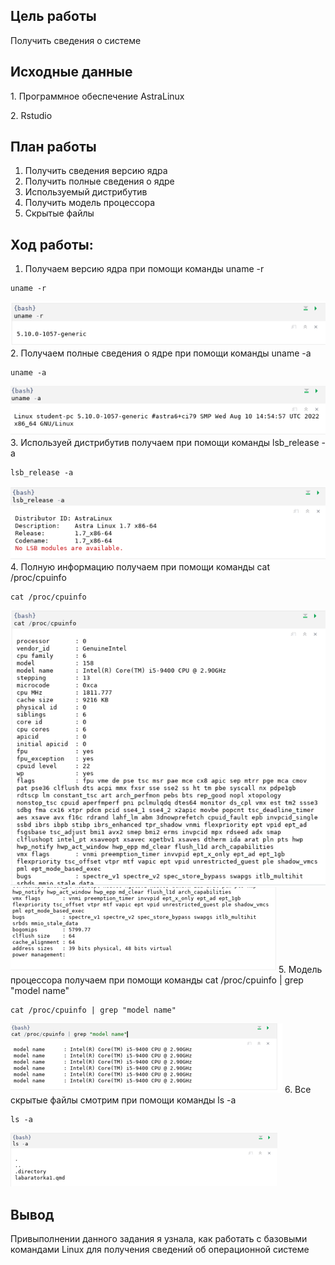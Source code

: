 ## Цель работы

Получить сведения о системе

## Исходные данные

1\. Программное обеспечение AstraLinux

2\. Rstudio

## План работы

1.  Получить сведения версию ядра
2.  Получить полные сведения о ядре
3.  Используемый дистрибутив
4.  Получить модель процессора
5.  Скрытые файлы

## Ход работы:

1.  Получаем версию ядра при помощи команды uname -r

```{bash}
uname -r
```
![Alt-текст](https://github.com/DariaShch/Lab/blob/main/pr1/1.png)
2.  Получаем полные сведения о ядре при помощи команды uname -a

```{bash}
uname -a
```
![Alt-текст](https://github.com/DariaShch/Lab/blob/main/pr1/2.png)
3.  Используей дистрибутив получаем при помощи команды lsb_release -a

```{bash}
lsb_release -a
```
![Alt-текст](https://github.com/DariaShch/Lab/blob/main/pr1/3.png)
4.  Полную информацию получаем при помощи команды cat /proc/cpuinfo

```{bash}
cat /proc/cpuinfo 
```
![Alt-текст](https://github.com/DariaShch/Lab/blob/main/pr1/4.png)
![Alt-текст](https://github.com/DariaShch/Lab/blob/main/pr1/4pr.png)
5.  Модель процессора получаем при помощи команды cat /proc/cpuinfo \| grep "model name"

```{bash}
cat /proc/cpuinfo | grep "model name"
```
![Alt-текст](https://github.com/DariaShch/Lab/blob/main/pr1/5.png)
6.  Все скрытые файлы смотрим при помощи команды ls -a

```{bash}
ls -a
```
![Alt-текст](https://github.com/DariaShch/Lab/blob/main/pr1/6.png)

## Вывод
Привыполнении данного задания я узнала, как работать с базовыми командами Linux для получения сведений об операционной системе
